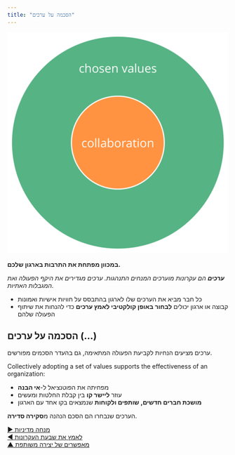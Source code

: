 ```yaml
---
title: "הסכמה על ערכים"
---
```



![right,fit](img/collaboration-values/chosen-values.png)

**במכוון מפתחת את התרבות בארגון שלכם.**

_**ערכים** הם עקרונות מוערכים המנחים התנהגות. ערכים מגדירים את היקף הפעולה ואת המגבלות האתיות._

- כל חבר מביא את הערכים שלו לארגון בהתבסס על חוויות אישיות ואמונות
- קבוצה או ארגון יכולים **לבחור באופן קולקטיבי לאמץ ערכים** כדי להנחות את שיתוף הפעולה שלהם


## הסכמה על ערכים (...)

ערכים מציעים הנחיות לקביעת הפעולה המתאימה, גם בהעדר הסכמים מפורשים.

Collectively adopting a set of values supports the effectiveness of an organization:

- מפחיתה את הפוטנציאל ל-**אי הבנה**
- עוזר **ליישר קו** בין קבלת החלטות ומעשים
- **מושכת חברים חדשים, שותפים ולקוחות** שנמצאים בקו אחד עם הארגון

הערכים שנבחרו הם הסכם הנהנה מ**סקירה סדירה**.

[&#9654; מנחה מדיניות](governance-facilitator.html)<br/>[&#9664; לאמץ את שבעת העקרונות](adopt-the-seven-principles.html)<br/>[&#9650; מאפשרים של יצירה משותפת](enablers-of-co-creation.html)

